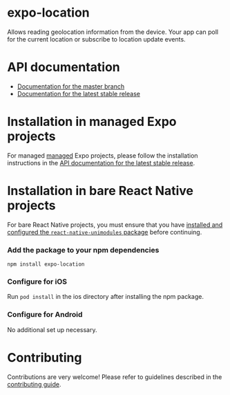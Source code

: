 # expo-location

Allows reading geolocation information from the device. Your app can poll for the current location or subscribe to location update events.

# API documentation

- [Documentation for the master branch](https://github.com/expo/expo/blob/master/docs/pages/versions/unversioned/sdk/location.md)
- [Documentation for the latest stable release](https://docs.expo.io/versions/latest/sdk/location/)

# Installation in managed Expo projects

For managed [managed](https://docs.expo.io/versions/latest/introduction/managed-vs-bare/) Expo projects, please follow the installation instructions in the [API documentation for the latest stable release](#api-documentation).

# Installation in bare React Native projects

For bare React Native projects, you must ensure that you have [installed and configured the `react-native-unimodules` package](https://github.com/unimodules/react-native-unimodules) before continuing.

### Add the package to your npm dependencies

```
npm install expo-location
```

### Configure for iOS

Run `pod install` in the ios directory after installing the npm package.

### Configure for Android

No additional set up necessary.

# Contributing

Contributions are very welcome! Please refer to guidelines described in the [contributing guide]( https://github.com/expo/expo#contributing).
